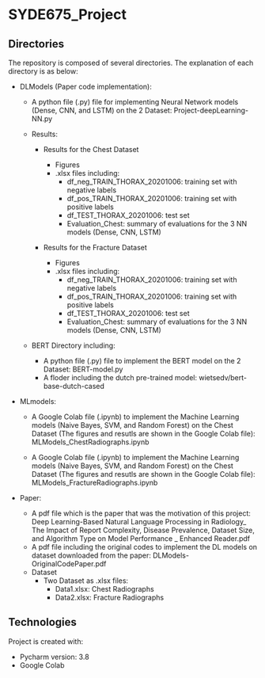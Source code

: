 # SYDE675_Project
## Directories
The repository is composed of several directories. The explanation of each directory is as below:


* DLModels (Paper code implementation):

  * A python file (.py) file for implementing Neural Network models (Dense, CNN, and LSTM) on the 2 Dataset: Project-deepLearning-NN.py
  
  * Results:
    * Results for the Chest Dataset
      * Figures
      * .xlsx files including:
        *  df_neg_TRAIN_THORAX_20201006: training set with negative labels  
        *  df_pos_TRAIN_THORAX_20201006: training set with positive labels
        *  df_TEST_THORAX_20201006: test set
        *  Evaluation_Chest: summary of evaluations for the 3 NN models (Dense, CNN, LSTM)
   
    * Results for the Fracture Dataset
      * Figures
      * .xlsx files including:
        *  df_neg_TRAIN_THORAX_20201006: training set with negative labels  
        *  df_pos_TRAIN_THORAX_20201006: training set with positive labels
        *  df_TEST_THORAX_20201006: test set
        *  Evaluation_Chest: summary of evaluations for the 3 NN models (Dense, CNN, LSTM)
       

  
  * BERT Directory including:
    * A python file (.py) file to implement the BERT model on the 2 Dataset: BERT-model.py
    * A floder including the dutch pre-trained model: wietsedv/bert-base-dutch-cased
    
    
* MLmodels:
  * A Google Colab file (.ipynb) to implement the Machine Learning models (Naive Bayes, SVM, and Random Forest) on the Chest Dataset
  (The figures and resutls are shown in the Google Colab file): MLModels_ChestRadiographs.ipynb
  
  * A Google Colab file (.ipynb) to implement the Machine Learning models (Naive Bayes, SVM, and Random Forest) on the Chest Dataset
  (The figures and resutls are shown in the Google Colab file): MLModels_FractureRadiographs.ipynb
  
* Paper:
   * A pdf file which is the paper that was the motivation of this project: Deep Learning-Based Natural Language Processing in Radiology_ The Impact of   Report Complexity, Disease Prevalence, Dataset Size, and Algorithm Type on Model Performance _ Enhanced Reader.pdf
   * A pdf file including the original codes to implement the DL models on dataset downloaded from the paper: DLModels-OriginalCodePaper.pdf
   * Dataset
     * Two Dataset as .xlsx files:
       * Data1.xlsx: Chest Radiographs
       * Data2.xlsx: Fracture Radiographs


## Technologies
Project is created with:
* Pycharm version: 3.8
* Google Colab

